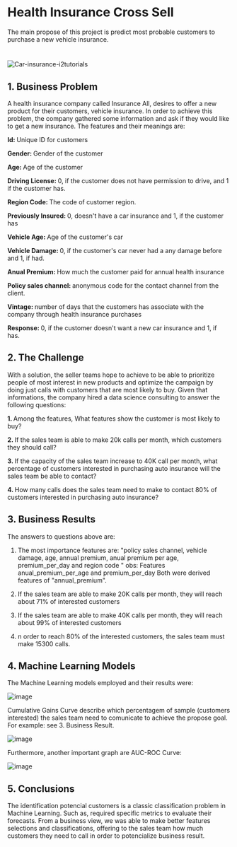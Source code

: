 # Health Insurance Cross Sell
The main propose of this project is predict most probable customers to purchase a new vehicle insurance.


#
![Car-insurance-i2tutorials](https://user-images.githubusercontent.com/81034654/125207496-ed400400-e262-11eb-81fd-c1d52ab61f95.jpg)


<h2>1. Business Problem </h2>
 
 A health insurance company called Insurance All, desires to offer a new product for their customers, vehicle insurance. In order to achieve this problem, the company gathered some information and ask if they would like to get a new insurance. The features and their meanings are:

<strong> Id: </strong>  Unique ID for customers

<strong> Gender: </strong> Gender of the customer

<strong> Age: </strong> Age of the customer

<strong>Driving License: </strong> 0, if the customer does not have permission to drive, and 1 if the customer has.

<strong> Region Code: </strong> The code of customer region.

<strong> Previously Insured: </strong> 0, doesn't have a car insurance and 1, if the customer has

<strong> Vehicle Age: </strong> Age of the customer's car

<strong> Vehicle Damage: </strong> 0, if the customer's car never had a any damage before and 1, if had. 

<strong> Anual Premium: </strong> How much the customer paid for annual health insurance 

<strong> Policy sales channel: </strong> anonymous code for the contact channel from the client.

<strong>  Vintage: </strong> number of days that the customers has associate with the company through health insurance purchases 

<strong> Response:  </strong> 0,  if the customer doesn't want a new car insurance and 1, if has.

<h2> 2. The Challenge </h2>
 With a solution, the seller teams hope to achieve to be able to prioritize people of most interest in new products and optimize the campaign by doing just calls with customers that are most likely to buy. 
 Given that informations, the company hired a data science consulting to answer the following questions:
 
 <strong> 1. </strong> Among the features, What features show the customer is most likely to buy?
 
 <strong> 2. </strong> If the sales team is able to make 20k calls per month, which customers they should call? 
 
 <strong> 3. </strong> If the capacity of the sales team increase to 40K call per month, what percentage of customers interested in purchasing auto insurance will the sales team be able to contact?
 
 <strong> 4. </strong> How many calls does the sales team need to make to contact 80% of customers interested in purchasing auto insurance?
 
 
 <h2> 3. Business Results </h2>
 
 The answers to questions above are:
  1) The most importance features are: "policy sales channel, vehicle damage, age, annual premium, anual premium per age, premium_per_day and region code "
    obs: Features anual_premium_per_age and premium_per_day Both were derived features of "annual_premium".
    
  2) If the sales team are able to make 20K calls per month, they will reach about 71% of interested customers
  3) If the sales team are able to make 40K calls per month, they will reach about 99% of interested customers
  4) n order to reach 80% of the interested customers, the sales team must make 15300 calls.

<h2> 4. Machine Learning Models </h2>
 
 The Machine Learning models employed and their results were:
 
 ![image](https://user-images.githubusercontent.com/81034654/125360031-99f0b300-e341-11eb-865b-53f43a1ccb8b.png)

Cumulative Gains Curve describe which percentagem of sample (customers interested) the sales team need to comunicate to achieve the propose goal. For example: see 3. Business Result.

![image](https://user-images.githubusercontent.com/81034654/125360447-42067c00-e342-11eb-86d8-38d481511a3a.png)

Furthermore, another important graph are AUC-ROC Curve:

![image](https://user-images.githubusercontent.com/81034654/125360764-b8a37980-e342-11eb-835f-9d57e8e6033e.png)

<h2> 5. Conclusions </h2>
 
 The identification potencial customers is a classic classification problem in Machine Learning. Such as, required specific metrics to evaluate their forecasts. From a business view, we was able to make better features selections and classifications, offering to the sales team how much customers they need to call in order to potencialize business result. 
